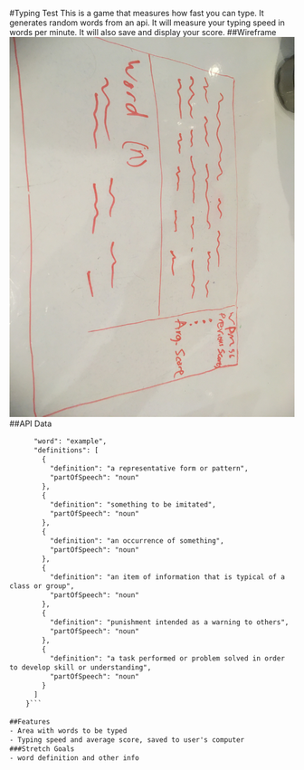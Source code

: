 #Typing Test
This is a game that measures how fast you can type. It generates random words from an api. It will measure your typing speed in words per minute. It will also save and display your score.
##Wireframe
![image](IMG_0400.JPG)
##API Data
```    {
      "word": "example",
      "definitions": [
        {
          "definition": "a representative form or pattern",
          "partOfSpeech": "noun"
        },
        {
          "definition": "something to be imitated",
          "partOfSpeech": "noun"
        },
        {
          "definition": "an occurrence of something",
          "partOfSpeech": "noun"
        },
        {
          "definition": "an item of information that is typical of a class or group",
          "partOfSpeech": "noun"
        },
        {
          "definition": "punishment intended as a warning to others",
          "partOfSpeech": "noun"
        },
        {
          "definition": "a task performed or problem solved in order to develop skill or understanding",
          "partOfSpeech": "noun"
        }
      ]
    }```

##Features
- Area with words to be typed
- Typing speed and average score, saved to user's computer
###Stretch Goals
- word definition and other info
